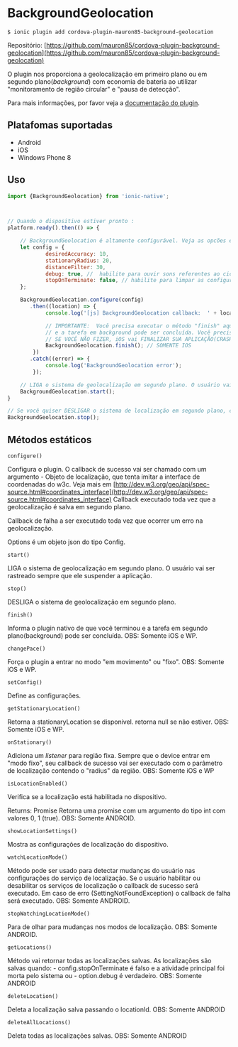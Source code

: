 BackgroundGeolocation
===========

```
$ ionic plugin add cordova-plugin-mauron85-background-geolocation
```

Repositório: [https://github.com/mauron85/cordova-plugin-background-geolocation](https://github.com/mauron85/cordova-plugin-background-geolocation)

O plugin nos proporciona a geolocalização em primeiro plano ou em segundo plano(*background*) com economia de bateria ao utilizar "monitoramento de região circular" e "pausa de detecção".

Para mais informações, por favor veja a [documentação do plugin](https://github.com/mauron85/cordova-plugin-background-geolocation).

Platafomas suportadas
-----
- Android
- iOS
- Windows Phone 8

Uso
---

``` javascript
import {BackgroundGeolocation} from 'ionic-native';



// Quando o dispositivo estiver pronto :
platform.ready().then(() => {

    // BackgroundGeolocation é altamente configurável. Veja as opcões específicas de configuração da plataforma
    let config = {
            desiredAccuracy: 10,
            stationaryRadius: 20,
            distanceFilter: 30,
            debug: true, //  habilite para ouvir sons referentes ao ciclo de vida do background-geolocation.
            stopOnTerminate: false, // habilite para limpar as configurações de localização em segundo plano quando o app for fechado.
    };

    BackgroundGeolocation.configure(config)
       .then((location) => {
            console.log('[js] BackgroundGeolocation callback:  ' + location.latitude + ',' + location.longitude);

            // IMPORTANTE:  Você precisa executar o método "finish" aqui para informar o plugin nativo de que você terminou
            // e a tarefa em background pode ser concluída. Você precisa fazer isso independentemente do sucesso da sua requisição HTTP.
            // SE VOCÊ NÃO FIZER, iOS vai FINALIZAR SUA APLICAÇÃO(CRASH) por ficar muito tempo em segundo plano. 
            BackgroundGeolocation.finish(); // SOMENTE IOS
        })
       .catch((error) => {
            console.log('BackgroundGeolocation error');
        });

    // LIGA o sistema de geolocalização em segundo plano. O usuário vai ser rastreado sempre que ele suspender a aplicação.
    BackgroundGeolocation.start();
}

// Se você quiser DESLIGAR o sistema de localização em segundo plano, chame o método "stop".
BackgroundGeolocation.stop();
```

Métodos estáticos
-----------------

``` configure() ```

Configura o plugin. O callback de sucesso vai ser chamado com um argumento - Objeto de localização, que tenta imitar a interface de coordenadas do w3c. Veja mais em [http://dev.w3.org/geo/api/spec-source.html#coordinates_interface](http://dev.w3.org/geo/api/spec-source.html#coordinates_interface) Callback executado toda vez que a geolocalização é salva em segundo plano.

Callback de falha a ser executado toda vez que ocorrer um erro na geolocalização.

Options é um objeto json do tipo Config.

``` start() ```

LIGA o sistema de geolocalização em segundo plano. O usuário vai ser rastreado sempre que ele suspender a aplicação.

``` stop() ```

DESLIGA o sistema de geolocalização em segundo plano.

``` finish() ```

Informa o plugin nativo de que você terminou e a tarefa em segundo plano(background) pode ser concluída. OBS: Somente iOS e WP.

``` changePace() ```

Força o plugin a entrar no modo "em movimento" ou "fixo". OBS: Somente iOS e WP.

``` setConfig() ```

Define as configurações.

``` getStationaryLocation() ```

Retorna a stationaryLocation se disponivel. retorna null se não estiver. OBS: Somente iOS e WP.

``` onStationary() ```

Adiciona um *listener* para região fixa. Sempre que o device entrar em "modo fixo", seu callback de sucesso vai ser executado com o parâmetro de localização contendo o "radius" da região. OBS: Somente iOS e WP

``` isLocationEnabled() ```

Verifica se a localização está habilitada no dispositivo.

Returns: Promise<number> Retorna uma promise com um argumento do tipo int com valores 0, 1 (true). OBS: Somente ANDROID.

``` showLocationSettings() ```

Mostra as configurações de localização do dispositivo.

``` watchLocationMode() ```

Método pode ser usado para detectar mudanças do usuário nas configurações do serviço de localização. Se o usuário habilitar ou desabilitar os serviços de localização o callback de sucesso será executado. Em caso de erro (SettingNotFoundException) o callback de falha será executado. OBS: Somente ANDROID.

``` stopWatchingLocationMode() ```

Para de olhar para mudanças nos modos de localização. OBS: Somente ANDROID.

``` getLocations() ```

Método vai retornar todas as localizações salvas. As localizações são salvas quando: - config.stopOnTerminate é falso e a atividade principal foi morta pelo sistema ou - option.debug é verdadeiro. OBS: Somente ANDROID

``` deleteLocation() ```

Deleta a localização salva passando o locationId. OBS: Somente ANDROID

``` deleteAllLocations() ```

Deleta todas as localizações salvas. OBS: Somente ANDROID
